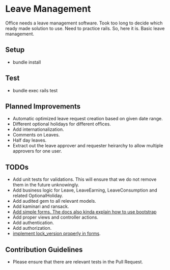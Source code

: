 # Leave Management

Office needs a leave management software. Took too long to decide which ready made solution to use. Need to practice rails. So, here it is. Basic leave management.

## Setup
* bundle install

## Test
* bundle exec rails test

## Planned Improvements
* Automatic optimized leave request creation based on given date range.
* Different optional holidays for different offices.
* Add internationalization.
* Comments on Leaves.
* Half day leaves.
* Extract out the leave approver and requester heirarchy to allow multiple approvers for one user.

## TODOs
* Add unit tests for validations. This will ensure that we do not remove them in the future unknowingly.
* Add business logic for Leave, LeaveEarning, LeaveConsumption and related OptionalHoliday.
* Add audited gem to all relevant models.
* Add kaminari and ransack.
* [Add simple forms. The docs also kinda explain how to use bootstrap](https://github.com/plataformatec/simple_form)
* Add proper views and controller actions.
* Add authentication.
* Add authorization.
* [implement lock_version properly in forms](https://www.engineyard.com/blog/a-guide-to-optimistic-locking).

## Contribution Guidelines
* Please ensure that there are relevant tests in the Pull Request.
